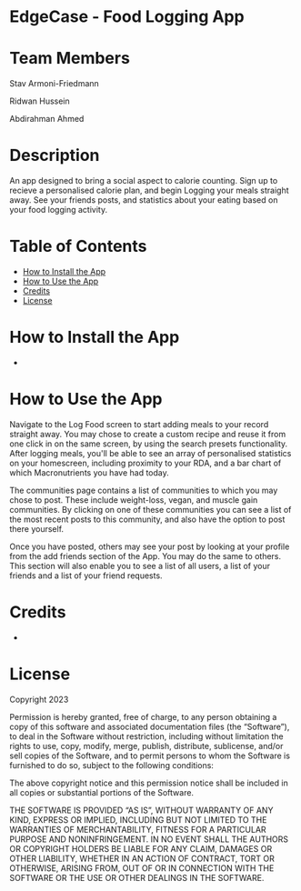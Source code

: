 # EdgeCase - Food Logging App

# Team Members

Stav Armoni-Friedmann

Ridwan Hussein

Abdirahman Ahmed

# Description

An app designed to bring a social aspect to calorie counting. Sign up to recieve a personalised calorie plan, and begin Logging your meals straight away. See your friends posts, and statistics about your eating based on your food logging activity.

# Table of Contents

- [How to Install the App](#how-to-install-the-app)
- [How to Use the App](#how-to-use-the-app)
- [Credits](#credits)
- [License](#license)

# How to Install the App

- 

# How to Use the App

Navigate to the Log Food screen to start adding meals to your record straight away. You may chose to create a custom recipe and reuse it from one click in on the same screen, by using the search presets functionality. After logging meals, you'll be able to see an array of personalised statistics on your homescreen, including proximity to your RDA, and a bar chart of which Macronutrients you have had today.

The communities page contains a list of communities to which you may chose to post. These include weight-loss, vegan, and muscle gain communities. By clicking on one of these communities you can see a list of the most recent posts to this community, and also have the option to post there yourself.

Once you have posted, others may see your post by looking at your profile from the add friends section of the App. You may do the same to others. This section will also enable you to see a list of all users, a list of your friends and a list of your friend requests.


# Credits

- 

# License

Copyright 2023 <COPYRIGHT HOLDER>

Permission is hereby granted, free of charge, to any person obtaining a copy of this software and associated documentation files (the “Software”), to deal in the Software without restriction, including without limitation the rights to use, copy, modify, merge, publish, distribute, sublicense, and/or sell copies of the Software, and to permit persons to whom the Software is furnished to do so, subject to the following conditions:

The above copyright notice and this permission notice shall be included in all copies or substantial portions of the Software.

THE SOFTWARE IS PROVIDED “AS IS”, WITHOUT WARRANTY OF ANY KIND, EXPRESS OR IMPLIED, INCLUDING BUT NOT LIMITED TO THE WARRANTIES OF MERCHANTABILITY, FITNESS FOR A PARTICULAR PURPOSE AND NONINFRINGEMENT. IN NO EVENT SHALL THE AUTHORS OR COPYRIGHT HOLDERS BE LIABLE FOR ANY CLAIM, DAMAGES OR OTHER LIABILITY, WHETHER IN AN ACTION OF CONTRACT, TORT OR OTHERWISE, ARISING FROM, OUT OF OR IN CONNECTION WITH THE SOFTWARE OR THE USE OR OTHER DEALINGS IN THE SOFTWARE.
